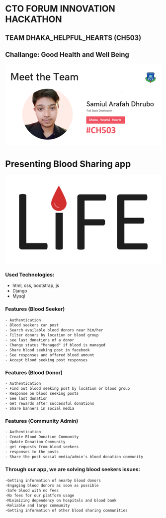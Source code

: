 # CTO FORUM INNOVATION HACKATHON
## TEAM DHAKA_HELPFUL_HEARTS (CH503)
## Challange: Good Health and Well Being
[![N|Solid](media/image/team.png)](media/image/team.png)

# Presenting Blood Sharing app

[![N|Solid](media/image/life.svg)](media/image/life.svg)

### Used Technologies:
- html, css, bootstrap, js
- Django
- Mysql

### Features (Blood Seeker)
```
- Authentication
- Blood seekers can post  
- Search available blood donors near him/her
- Filter donors by location or blood group
- see last donations of a donor
- Change status "Managed" if blood is managed
- Share blood seeking post in facebook
- See responses and offered blood amount
- Accept blood seeking post responses
```

### Features (Blood Donor)
```
- Authentication
- Find out blood seeking post by location or blood group 
- Response on blood seeking posts
- See last donation
- Get rewards after successful donations
- Share banners in social media
```

### Features (Community Admin)
```
- Authentication
- Create Blood Donation Community 
- Update Donation Community
- get requests from blood seekers
- responses to the posts
- Share the post social media/admin's blood donation community
```
### Through our app, we are solving blood seekers issues:
```
-Getting information of nearby blood donors
-Engaging blood donors as soon as possible
-Safe blood with no fees
-No fees for our platform usage
-Minimizing dependency on hospitals and blood bank
-Reliable and large community
-Getting information of other blood sharing communities
```
